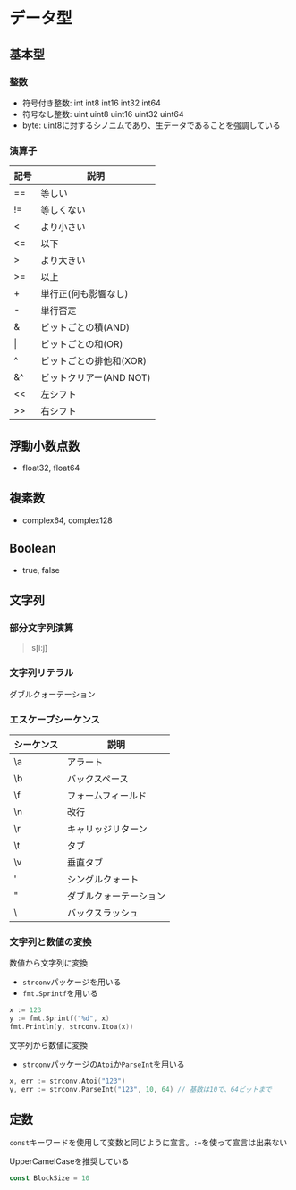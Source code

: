 # データ型

## 基本型

### 整数

- 符号付き整数: int int8 int16 int32 int64 
- 符号なし整数: uint uint8 uint16 uint32 uint64
- byte: uint8に対するシノニムであり、生データであることを強調している

### 演算子

|記号    |説明         |
|--------|-------------|
| ==     |等しい       |
| !=     |等しくない   |
| <      |より小さい   |
| <=     |以下         |
| >      |より大きい   |
| >=     |以上         |
| +      | 単行正(何も影響なし) |
| -      | 単行否定    |
| &      | ビットごとの積(AND) |
| \|     | ビットごとの和(OR)  |
| ^      | ビットごとの排他和(XOR) |
| &^     | ビットクリアー(AND NOT) |
| <<     | 左シフト                |
| >>     | 右シフト                |

## 浮動小数点数

- float32, float64

## 複素数

- complex64, complex128

## Boolean

- true, false

## 文字列

### 部分文字列演算

> s[i:j]

### 文字列リテラル

ダブルクォーテーション

### エスケープシーケンス

|シーケンス| 説明             |
|----------|------------------|
| \a       | アラート         |
| \b       | バックスペース   |
| \f       | フォームフィールド|
| \n       | 改行             |
| \r       | キャリッジリターン |
| \t       | タブ             |
| \v       | 垂直タブ         |
| \'       | シングルクォート |
| \"       | ダブルクォーテーション |
| \\       | バックスラッシュ |

### 文字列と数値の変換

数値から文字列に変換 

- `strconv`パッケージを用いる
- `fmt.Sprintf`を用いる


```go
x := 123
y := fmt.Sprintf("%d", x)
fmt.Println(y, strconv.Itoa(x))
```

文字列から数値に変換

- `strconv`パッケージの`Atoi`か`ParseInt`を用いる


```go
x, err := strconv.Atoi("123")
y, err := strconv.ParseInt("123", 10, 64) // 基数は10で、64ビットまで
``` 

## 定数

`const`キーワードを使用して変数と同じように宣言。`:=`を使って宣言は出来ない

UpperCamelCaseを推奨している

```go
const BlockSize = 10
```

